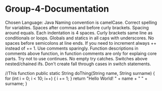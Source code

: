# Group-4-Documentation

Chosen Language: Java
Naming convention is camelCase.
Correct spelling for variables.
Spaces after commas and before curly brackets.
Spacing around equals.
Each indentation is 4 spaces.
Curly brackets same line as conditionals or loops.
Globals and statics in all caps with underscores.
No spaces before semicolons at line ends.
If you need to increment always ++ instead of += 1.
Use comments sparingly.
Function descriptions in comments above function, in function comments are only for explaing core parts.
Try not to use continues.
No empty try catches.
Switches above nested/chained ifs.
Don't create fall through cases in switch statements.

//This function 
public static String doThing(String name, String surname) {
    for (int i = 0; i < 10; i++) {
        i += 1;
    }
    return "Hello World! " + name + " " + surname;
}

